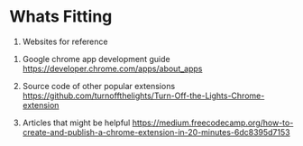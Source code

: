 # Whats Fitting

1. Websites for reference

1) Google chrome app development guide
https://developer.chrome.com/apps/about_apps

2) Source code of other popular extensions
https://github.com/turnoffthelights/Turn-Off-the-Lights-Chrome-extension

3) Articles that might be helpful
https://medium.freecodecamp.org/how-to-create-and-publish-a-chrome-extension-in-20-minutes-6dc8395d7153
